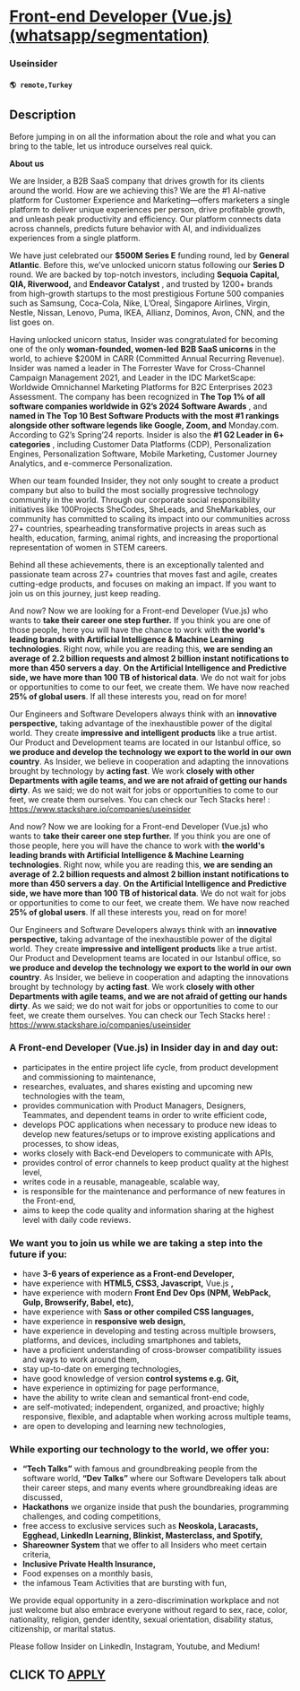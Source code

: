 # [Front-end Developer (Vue.js) (whatsapp/segmentation)](https://www.remotewlb.com/apply/front-end-developer-vue-js-whatsapp-segmentation)  
### Useinsider  
#### `🌎 remote,Turkey`  

## Description

Before jumping in on all the information about the role and what you can bring to the table, let us introduce ourselves real quick.

  

 **About us**

  

We are Insider, a B2B SaaS company that drives growth for its clients around the world. How are we achieving this? We are the #1 AI-native platform for Customer Experience and Marketing—offers marketers a single platform to deliver unique experiences per person, drive profitable growth, and unleash peak productivity and efficiency. Our platform connects data across channels, predicts future behavior with AI, and individualizes experiences from a single platform.

  

We have just celebrated our **$500M Series E** funding round, led by **General Atlantic**. Before this, we’ve unlocked unicorn status following our **Series D** round. We are backed by top-notch investors, including **Sequoia Capital, QIA, Riverwood,** and **Endeavor Catalyst** , and trusted by 1200+ brands from high-growth startups to the most prestigious Fortune 500 companies such as Samsung, Coca-Cola, Nike, L’Oreal, Singapore Airlines, Virgin, Nestle, Nissan, Lenovo, Puma, IKEA, Allianz, Dominos, Avon, CNN, and the list goes on.

  

Having unlocked unicorn status, Insider was congratulated for becoming one of the only **woman-founded, women-led** **B2B SaaS unicorns** in the world, to achieve $200M in CARR (Committed Annual Recurring Revenue). Insider was named a leader in The Forrester Wave for Cross-Channel Campaign Management 2021, and Leader in the IDC MarketScape: Worldwide Omnichannel Marketing Platforms for B2C Enterprises 2023 Assessment. The company has been recognized in **The Top 1% of all software companies worldwide in G2’s 2024 Software Awards** , and **named in The Top 10 Best Software Products with the most #1 rankings alongside other software legends like Google, Zoom, and** Monday.com. According to G2’s Spring’24 reports. Insider is also the **#1 G2 Leader in 6+ categories** , including Customer Data Platforms (CDP), Personalization Engines, Personalization Software, Mobile Marketing, Customer Journey Analytics, and e-commerce Personalization.

  

When our team founded Insider, they not only sought to create a product company but also to build the most socially progressive technology community in the world. Through our corporate social responsibility initiatives like 100Projects SheCodes, SheLeads, and SheMarkables, our community has committed to scaling its impact into our communities across 27+ countries, spearheading transformative projects in areas such as health, education, farming, animal rights, and increasing the proportional representation of women in STEM careers.

  

Behind all these achievements, there is an exceptionally talented and passionate team across 27+ countries that moves fast and agile, creates cutting-edge products, and focuses on making an impact. If you want to join us on this journey, just keep reading.

  

And now? Now we are looking for a Front-end Developer (Vue.js) who wants to **take their career one step further.** If you think you are one of those people, here you will have the chance to work with **the world's leading brands with Artificial Intelligence & Machine Learning technologies**. Right now, while you are reading this, **we are sending an average of 2.2 billion requests and almost 2 billion instant notifications to more than 450 servers a day**. **On the Artificial Intelligence and Predictive side, we have more than 100 TB of historical data**. We do not wait for jobs or opportunities to come to our feet, we create them. We have now reached **25% of global users**. If all these interests you, read on for more!

  

Our Engineers and Software Developers always think with an **innovative perspective,** taking advantage of the inexhaustible power of the digital world. They create **impressive and intelligent products** like a true artist. Our Product and Development teams are located in our Istanbul office, so **we produce and develop the technology we export to the world in our own country**. As Insider, we believe in cooperation and adapting the innovations brought by technology by **acting fast**. We work **closely with other Departments with agile teams, and we are not afraid of getting our hands dirty**. As we said; we do not wait for jobs or opportunities to come to our feet, we create them ourselves. You can check our Tech Stacks here! : https://www.stackshare.io/companies/useinsider

  

And now? Now we are looking for a Front-end Developer (Vue.js) who wants to **take their career one step further.** If you think you are one of those people, here you will have the chance to work with **the world's leading brands with Artificial Intelligence & Machine Learning technologies**. Right now, while you are reading this, **we are sending an average of 2.2 billion requests and almost 2 billion instant notifications to more than 450 servers a day**. **On the Artificial Intelligence and Predictive side, we have more than 100 TB of historical data**. We do not wait for jobs or opportunities to come to our feet, we create them. We have now reached **25% of global users**. If all these interests you, read on for more!

  

Our Engineers and Software Developers always think with an **innovative perspective,** taking advantage of the inexhaustible power of the digital world. They create **impressive and intelligent products** like a true artist. Our Product and Development teams are located in our Istanbul office, so **we produce and develop the technology we export to the world in our own country**. As Insider, we believe in cooperation and adapting the innovations brought by technology by **acting fast**. We work **closely with other Departments with agile teams, and we are not afraid of getting our hands dirty**. As we said; we do not wait for jobs or opportunities to come to our feet, we create them ourselves. You can check our Tech Stacks here! : https://www.stackshare.io/companies/useinsider

  

### A Front-end Developer (Vue.js) in Insider day in and day out:

* participates in the entire project life cycle, from product development and commissioning to maintenance,
* researches, evaluates, and shares existing and upcoming new technologies with the team,
* provides communication with Product Managers, Designers, Teammates, and dependent teams in order to write efficient code,
* develops POC applications when necessary to produce new ideas to develop new features/setups or to improve existing applications and processes, to show ideas,
* works closely with Back-end Developers to communicate with APIs,
* provides control of error channels to keep product quality at the highest level,
* writes code in a reusable, manageable, scalable way,
* is responsible for the maintenance and performance of new features in the Front-end,
* aims to keep the code quality and information sharing at the highest level with daily code reviews.

  

###  We want you to join us while we are taking a step into the future if you:

* have **3-6 years of experience as a Front-end Developer,**
* have experience with **HTML5, CSS3, Javascript,** Vue.js **,**
* have experience with modern **Front End Dev Ops (NPM, WebPack, Gulp, Browserify, Babel, etc),**
* have experience with **Sass or other compiled CSS languages,**
* have experience in **responsive web design,**
* have experience in developing and testing across multiple browsers, platforms, and devices, including smartphones and tablets,
* have a proficient understanding of cross-browser compatibility issues and ways to work around them,
* stay up-to-date on emerging technologies,
* have good knowledge of version **control systems e.g. Git,**
* have experience in optimizing for page performance,
* have the ability to write clean and semantical front-end code,
* are self-motivated; independent, organized, and proactive; highly responsive, flexible, and adaptable when working across multiple teams,
* are open to developing and learning new technologies,

  

### While exporting our technology to the world, we offer you:

*  **“Tech Talks”** with famous and groundbreaking people from the software world, **“Dev Talks”** where our Software Developers talk about their career steps, and many events where groundbreaking ideas are discussed,
*  **Hackathons** we organize inside that push the boundaries, programming challenges, and coding competitions,
* free access to exclusive services such as **Neoskola, Laracasts, Egghead, LinkedIn Learning, Blinkist, Masterclass, and Spotify,**
*  **Shareowner System** that we offer to all Insiders who meet certain criteria,
*  **Inclusive Private Health Insurance,**
* Food expenses on a monthly basis,
* the infamous Team Activities that are bursting with fun,

  

We provide equal opportunity in a zero-discrimination workplace and not just welcome but also embrace everyone without regard to sex, race, color, nationality, religion, gender identity, sexual orientation, disability status, citizenship, or marital status.

  

Please follow Insider on LinkedIn, Instagram, Youtube, and Medium!

  
## CLICK TO [APPLY](https://www.remotewlb.com/apply/front-end-developer-vue-js-whatsapp-segmentation)

